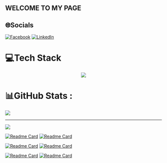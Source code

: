 ## WELCOME TO MY PAGE 


## 🌐Socials
[![Facebook](https://img.shields.io/badge/Facebook-%231877F2.svg?logo=Facebook&logoColor=white)](https://facebook.com/https://www.facebook.com/profile.php?id=100009293056146) [![LinkedIn](https://img.shields.io/badge/LinkedIn-%230077B5.svg?logo=linkedin&logoColor=white)](https://linkedin.com/in/https://www.linkedin.com/in/danh-tr%E1%BA%A7n-a12784333/) 

# 💻Tech Stack

<div align="center">
    <img src="https://skillicons.dev/icons?i=java,kotlin,flutter,dart,cs,cpp,php,py,discord,androidstudio,idea,eclipse,apple,github,html,bootstrap,googlecloud,spring,firebase,mysql,sqlite,figma,css,gitlab,gmail,gradle,maven,notion,twitter,stackoverflow" />

</div>

# 📊GitHub Stats :

![](https://github-readme-stats.vercel.app/api/top-langs/?username=Danh1910&theme=radical&hide_border=false&include_all_commits=false&count_private=false&layout=compact)



---
[![](https://visitcount.itsvg.in/api?id=Danh1910&icon=0&color=0)](https://visitcount.itsvg.in)

[![Readme Card](https://github-readme-stats.vercel.app/api/pin/?username=Danh1910&repo=FoodOrder-App)](https://github.com/Danh1910/FoodOrder-App) [![Readme Card](https://github-readme-stats.vercel.app/api/pin/?username=Danh1910&repo=laptop-store-personal-project)](https://github.com/Danh1910/laptop-store-personal-project)

[![Readme Card](https://github-readme-stats.vercel.app/api/pin/?username=Danh1910&repo=QLThanhVienPro3)](https://github.com/Danh1910/QLThanhVienPro3) [![Readme Card](https://github-readme-stats.vercel.app/api/pin/?username=duyKhanh026&repo=HealthHub_J2EE)](https://github.com/duyKhanh026/HealthHub_J2EE)

[![Readme Card](https://github-readme-stats.vercel.app/api/pin/?username=trungkien2543&repo=CSharp_LaptopStore)](https://github.com/trungkien2543/CSharp_LaptopStore) [![Readme Card](https://github-readme-stats.vercel.app/api/pin/?username=Danh1910&repo=KhoBanGhe)](https://github.com/Danh1910/KhoBanGhe) 
